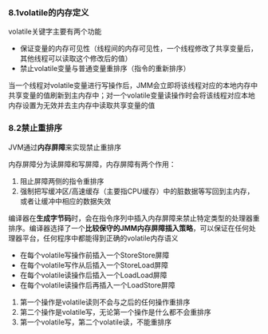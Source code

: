 ### 8.1volatile的内存定义

 volatile关键字主要有两个功能


- 保证变量的内存可见性（线程间的内存可见性，一个线程修改了共享变量后，其他线程可以读取这个修改后的值）
- 禁止volatile变量与普通变量重排序（指令的重新排序）



当一个线程对volatile变量进行写操作后，JMM会立即将该线程对应的本地内存中共享变量的值刷新到主内存中；对一个volatile变量读操作时会将该线程对应本地内存设置为无效并去主内存中读取共享变量的值



### 8.2禁止重排序

JVM通过**内存屏障**来实现禁止重排序

内存屏障分为读屏障和写屏障，内存屏障有两个作用：

1. 阻止屏障两侧的指令重排序
2. 强制把写缓冲区/高速缓存（主要指CPU缓存）中的脏数据等写回到主内存，或者让缓冲中相应的数据失效

编译器在**生成字节码**时，会在指令序列中插入内存屏障来禁止特定类型的处理器重排序。编译器选择了一个**比较保守的JMM内存屏障插入策略**，可以保证在任何处理器平台，任何程序中都能得到正确的volatile内存语义

- 在每个volatile写操作前插入一个StoreStore屏障
- 在每个volatile写作从后插入一个StoreLoad屏障
- 在每个volatile读操作后插入一个LoadLoad屏障
- 在每个volatile读操作后再插入一个LoadStore屏障



1. 第一个操作是volatile读则不会与之后的任何操作重排序
2. 第二个操作是volatile写，无论第一个操作是什么都不会重排序
3. 第一个volatile写，第二个volatile读，不能重排序

